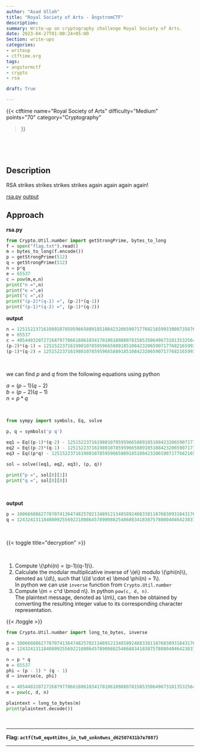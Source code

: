 ```yaml
---
author: "Asad Ullah"
title: "Royal Society of Arts - ångstromCTF"
description: 
summary: Write-up on cryptography challenge Royal Society of Arts.
date: 2023-04-27T01:00:24+05:00
Section: write-ups
categories:
- writeup
- ctftime.org
tags:
- angstormctf
- crypto
- rsa

draft: True

---
```


{{< 
ctftime 
name="Royal Society of Arts" 
difficulty="Medium"  
points="70"
category="Cryptography"
>}}

&nbsp;

&nbsp;

## Description

RSA strikes strikes strikes strikes again again again again!

[rsa.py](https://files.actf.co/b41e4a18e2caac4975cd7b50a6527ba2b9f35056056bd89ba9bcd5c54f0251ab/rsa.py) [output](https://files.actf.co/e326e28dd98d3b38e06d63f96d3d7945bb294d605c2dcb1cc8ddc442f92c0a0b/out.txt)


## Approach

**rsa.py**

```python
from Crypto.Util.number import getStrongPrime, bytes_to_long
f = open("flag.txt").read()
m = bytes_to_long(f.encode())
p = getStrongPrime(512)
q = getStrongPrime(512)
n = p*q
e = 65537
c = pow(m,e,n)
print("n =",n)
print("e =",e)
print("c =",c)
print("(p-2)*(q-1) =", (p-2)*(q-1))
print("(p-1)*(q-2) =", (p-1)*(q-2))
```

**output**

```python
n = 125152237161980107859596658891851084232065907177682165993300073587653109353529564397637482758441209445085460664497151026134819384539887509146955251284230158509195522123739130077725744091649212709410268449632822394998403777113982287135909401792915941770405800840172214125677106752311001755849804716850482011237
e = 65537
c = 40544832072726879770661606103417010618988078158535064967318135325645800905492733782556836821807067038917156891878646364780739241157067824416245546374568847937204678288252116089080688173934638564031950544806463980467254757125934359394683198190255474629179266277601987023393543376811412693043039558487983367289
(p-2)*(q-1) = 125152237161980107859596658891851084232065907177682165993300073587653109353529564397637482758441209445085460664497151026134819384539887509146955251284230125943565148141498300205893475242956903188936949934637477735897301870046234768439825644866543391610507164360506843171701976641285249754264159339017466738250
(p-1)*(q-2) = 125152237161980107859596658891851084232065907177682165993300073587653109353529564397637482758441209445085460664497151026134819384539887509146955251284230123577760657520479879758538312798938234126141096433998438004751495264208294710150161381066757910797946636886901614307738041629014360829994204066455759806614
```

&nbsp;

we can find $p$ and $q$ from the following equations using python

$a = (p-1)(q-2)$  
$b = (p-2)(q-1)$  
$n = p*q$

&nbsp;

```python
from sympy import symbols, Eq, solve

p, q = symbols('p q')

eq1 = Eq((p-1)*(q-2) - 125152237161980107859596658891851084232065907177682165993300073587653109353529564397637482758441209445085460664497151026134819384539887509146955251284230123577760657520479879758538312798938234126141096433998438004751495264208294710150161381066757910797946636886901614307738041629014360829994204066455759806614, 0)
eq2 = Eq((p-2)*(q-1) - 125152237161980107859596658891851084232065907177682165993300073587653109353529564397637482758441209445085460664497151026134819384539887509146955251284230125943565148141498300205893475242956903188936949934637477735897301870046234768439825644866543391610507164360506843171701976641285249754264159339017466738250, 0)
eq3 = Eq((p*q) - 125152237161980107859596658891851084232065907177682165993300073587653109353529564397637482758441209445085460664497151026134819384539887509146955251284230158509195522123739130077725744091649212709410268449632822394998403777113982287135909401792915941770405800840172214125677106752311001755849804716850482011237, 0)

sol = solve((eq1, eq2, eq3), (p, q))

print("p =", sol[0][1])
print("q =", sol[0][0])

```

&nbsp;

**output**

```python
p = 10066608627787074136474825702134891213485892488338118768309318431767076602486802139831042195689782446036335353380696670398366251621025771896701757102780451
q = 12432413118408092556922180864578909882548688341838757808040464238372914542545091804094841981170595006563808958609560634333378522509950041851974318809712087
```

&nbsp;

{{< toggle title="decryption" >}}
  
  &nbsp;

1. Compute \\(\phi(n) = (p-1)(q-1)\\).
2. Calculate the modular multiplicative inverse of \\(e\\) modulo \\(\phi(n)\\), denoted as \\(d\\), such that \\((d \cdot e) \bmod \phi(n) = 1\\).   
In python we can use `inverse` function from `Crypto.Util.number`
3. Compute \\(m = c^d \bmod n\\). In python `pow(c, d, n)`.  
The plaintext message, denoted as \\(m\\), can then be obtained by converting the resulting integer value to its corresponding character representation.

{{< /toggle >}}

```python
from Crypto.Util.number import long_to_bytes, inverse

p = 10066608627787074136474825702134891213485892488338118768309318431767076602486802139831042195689782446036335353380696670398366251621025771896701757102780451
q = 12432413118408092556922180864578909882548688341838757808040464238372914542545091804094841981170595006563808958609560634333378522509950041851974318809712087

n = p * q
e = 65537
phi = (p - 1) * (q - 1)
d = inverse(e, phi)

c = 40544832072726879770661606103417010618988078158535064967318135325645800905492733782556836821807067038917156891878646364780739241157067824416245546374568847937204678288252116089080688173934638564031950544806463980467254757125934359394683198190255474629179266277601987023393543376811412693043039558487983367289
m = pow(c, d, n)

plaintext = long_to_bytes(m)
print(plaintext.decode())
```

&nbsp;

---

**Flag:  `actf{tw0_equ4ti0ns_in_tw0_unkn0wns_d62507431b7e7087}`**

---

&nbsp;

&nbsp;
